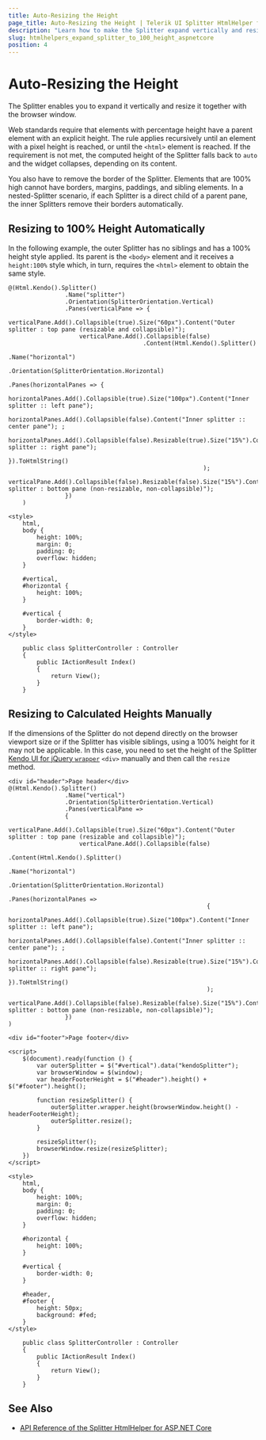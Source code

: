 ```yaml
---
title: Auto-Resizing the Height
page_title: Auto-Resizing the Height | Telerik UI Splitter HtmlHelper for ASP.NET Core
description: "Learn how to make the Splitter expand vertically and resize together with the browser window by using Telerik UI Splitter HtmlHelper for ASP.NET Core (MVC 6 or ASP.NET Core MVC)."
slug: htmlhelpers_expand_splitter_to_100_height_aspnetcore
position: 4
---
```


# Auto-Resizing the Height

The Splitter enables you to expand it vertically and resize it together with the browser window.

Web standards require that elements with percentage height have a parent element with an explicit height. The rule applies recursively until an element with a pixel height is reached, or until the `<html>` element is reached. If the requirement is not met, the computed height of the Splitter falls back to `auto` and the widget collapses, depending on its content.

You also have to remove the border of the Splitter. Elements that are 100% high cannot have borders, margins, paddings, and sibling elements. In a nested-Splitter scenario, if each Splitter is a direct child of a parent pane, the inner Splitters remove their borders automatically.

## Resizing to 100% Height Automatically

In the following example, the outer Splitter has no siblings and has a 100% height style applied. Its parent is the `<body>` element and it receives a `height:100%` style which, in turn, requires the `<html>` element to obtain the same style.

```Razor
@(Html.Kendo().Splitter()
                .Name("splitter")
                .Orientation(SplitterOrientation.Vertical)
                .Panes(verticalPane => {
                    verticalPane.Add().Collapsible(true).Size("60px").Content("Outer splitter : top pane (resizable and collapsible)");
                    verticalPane.Add().Collapsible(false)
                                      .Content(Html.Kendo().Splitter()
                                                        .Name("horizontal")
                                                        .Orientation(SplitterOrientation.Horizontal)
                                                        .Panes(horizontalPanes => {
                                                            horizontalPanes.Add().Collapsible(true).Size("100px").Content("Inner splitter :: left pane");
                                                            horizontalPanes.Add().Collapsible(false).Content("Inner splitter :: center pane"); ;
                                                            horizontalPanes.Add().Collapsible(false).Resizable(true).Size("15%").Content("Inner splitter :: right pane");
                                                        }).ToHtmlString()
                                                       );
                    verticalPane.Add().Collapsible(false).Resizable(false).Size("15%").Content("Outer splitter : bottom pane (non-resizable, non-collapsible)");
                })
    )

<style>
    html,
    body {
        height: 100%;
        margin: 0;
        padding: 0;
        overflow: hidden;
    }

    #vertical,
    #horizontal {
        height: 100%;
    }

    #vertical {
        border-width: 0;
    }
</style>
```
```Controller
    public class SplitterController : Controller
    {
        public IActionResult Index()
        {
            return View();
        }
    }
```


## Resizing to Calculated Heights Manually

If the dimensions of the Splitter do not depend directly on the browser viewport size or if the Splitter has visible siblings, using a 100% height for it may not be applicable. In this case, you need to set the height of the Splitter [Kendo UI for jQuery `wrapper`](https://docs.telerik.com/kendo-ui/intro/widget-basics/wrapper-element) `<div>` manually and then call the `resize` method.

```Razor
<div id="header">Page header</div>
@(Html.Kendo().Splitter()
                .Name("vertical")
                .Orientation(SplitterOrientation.Vertical)
                .Panes(verticalPane =>
                {
                    verticalPane.Add().Collapsible(true).Size("60px").Content("Outer splitter : top pane (resizable and collapsible)");
                    verticalPane.Add().Collapsible(false)
                                        .Content(Html.Kendo().Splitter()
                                                        .Name("horizontal")
                                                        .Orientation(SplitterOrientation.Horizontal)
                                                        .Panes(horizontalPanes =>
                                                        {
                                                            horizontalPanes.Add().Collapsible(true).Size("100px").Content("Inner splitter :: left pane");
                                                            horizontalPanes.Add().Collapsible(false).Content("Inner splitter :: center pane"); ;
                                                            horizontalPanes.Add().Collapsible(false).Resizable(true).Size("15%").Content("Inner splitter :: right pane");
                                                        }).ToHtmlString()
                                                        );
                    verticalPane.Add().Collapsible(false).Resizable(false).Size("15%").Content("Outer splitter : bottom pane (non-resizable, non-collapsible)");
                })
)

<div id="footer">Page footer</div>

<script>
    $(document).ready(function () {
        var outerSplitter = $("#vertical").data("kendoSplitter");
        var browserWindow = $(window);
        var headerFooterHeight = $("#header").height() + $("#footer").height();

        function resizeSplitter() {
            outerSplitter.wrapper.height(browserWindow.height() - headerFooterHeight);
            outerSplitter.resize();
        }

        resizeSplitter();
        browserWindow.resize(resizeSplitter);
    })
</script>

<style>
    html,
    body {
        height: 100%;
        margin: 0;
        padding: 0;
        overflow: hidden;
    }

    #horizontal {
        height: 100%;
    }

    #vertical {
        border-width: 0;
    }

    #header,
    #footer {
        height: 50px;
        background: #fed;
    }
</style>
```
```Controller
    public class SplitterController : Controller
    {
        public IActionResult Index()
        {
            return View();
        }
    }
```

## See Also

* [API Reference of the Splitter HtmlHelper for ASP.NET Core](/api/splitter)
